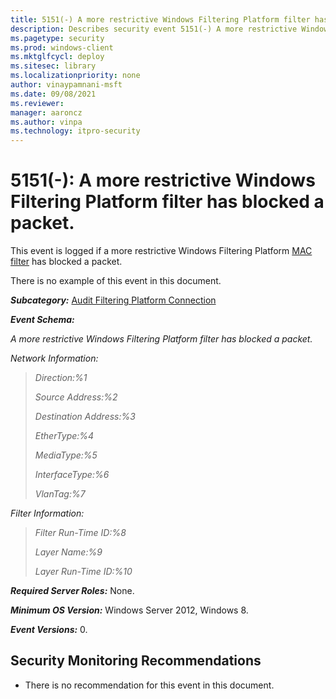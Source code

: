 ```yaml
---
title: 5151(-) A more restrictive Windows Filtering Platform filter has blocked a packet. (Windows 10)
description: Describes security event 5151(-) A more restrictive Windows Filtering Platform filter has blocked a packet.
ms.pagetype: security
ms.prod: windows-client
ms.mktglfcycl: deploy
ms.sitesec: library
ms.localizationpriority: none
author: vinaypamnani-msft
ms.date: 09/08/2021
ms.reviewer: 
manager: aaroncz
ms.author: vinpa
ms.technology: itpro-security
---
```


# 5151(-): A more restrictive Windows Filtering Platform filter has blocked a packet.


This event is logged if a more restrictive Windows Filtering Platform [MAC filter](/windows-hardware/drivers/network/using-layer-2-filtering) has blocked a packet.

There is no example of this event in this document.

***Subcategory:***&nbsp;[Audit Filtering Platform Connection](audit-filtering-platform-connection.md)

***Event Schema:***

*A more restrictive Windows Filtering Platform filter has blocked a packet.*

*Network Information:*

> *Direction:%1*
>
> *Source Address:%2*
>
> *Destination Address:%3*
>
> *EtherType:%4*
>
> *MediaType:%5*
>
> *InterfaceType:%6*
>
> *VlanTag:%7*

*Filter Information:*

> *Filter Run-Time ID:%8*
>
> *Layer Name:%9*
>
> *Layer Run-Time ID:%10*

***Required Server Roles:*** None.

***Minimum OS Version:*** Windows Server 2012, Windows 8.

***Event Versions:*** 0.

## Security Monitoring Recommendations

-   There is no recommendation for this event in this document.